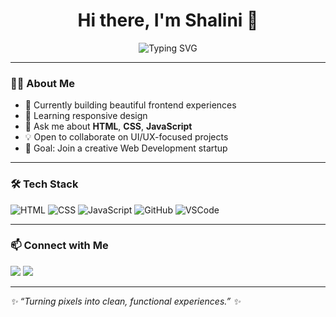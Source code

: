 <h1 align="center">Hi there, I'm Shalini 👋</h1>

<p align="center">
  <img src="https://readme-typing-svg.demolab.com?font=Fira+Code&duration=3000&pause=1000&center=true&vCenter=true&width=435&lines=Aspiring+Frontend+Web+Developer;Passionate+about+UI+%26+Web+Design;Loves+CSS+%7C+JS+%7C+Creative+Coding" alt="Typing SVG" />
</p>

---

### 🧑‍💻 About Me
- 🔭 Currently building beautiful frontend experiences
- 🌱 Learning responsive design
- 💬 Ask me about **HTML**, **CSS**, **JavaScript**
- 💡 Open to collaborate on UI/UX-focused projects
- 🎯 Goal: Join a creative Web Development startup

---

### 🛠️ Tech Stack
![HTML](https://img.shields.io/badge/-HTML5-E34F26?style=flat&logo=html5&logoColor=white)
![CSS](https://img.shields.io/badge/-CSS3-1572B6?style=flat&logo=css3)
![JavaScript](https://img.shields.io/badge/-JavaScript-F7DF1E?style=flat&logo=javascript&logoColor=black)
![GitHub](https://img.shields.io/badge/-Git-F05032?style=flat&logo=git&logoColor=white)
![VSCode](https://img.shields.io/badge/-VSCode-007ACC?style=flat&logo=visual-studio-code)

---


### 📫 Connect with Me
<p>
  <a href="mailto:shalini.chakraborty.web@gmail.com"><img src="https://img.shields.io/badge/Email-D14836?style=for-the-badge&logo=gmail&logoColor=white" /></a>
  <a href="https://www.linkedin.com/in/shalini-c-0a2713201/"><img src="https://img.shields.io/badge/LinkedIn-blue?style=for-the-badge&logo=linkedin&logoColor=white" /></a>
</p>

---

_✨ “Turning pixels into clean, functional experiences.” ✨_
